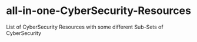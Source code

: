 # all-in-one-CyberSecurity-Resources
List of CyberSecurity Resources with some different Sub-Sets of CyberSecurity
